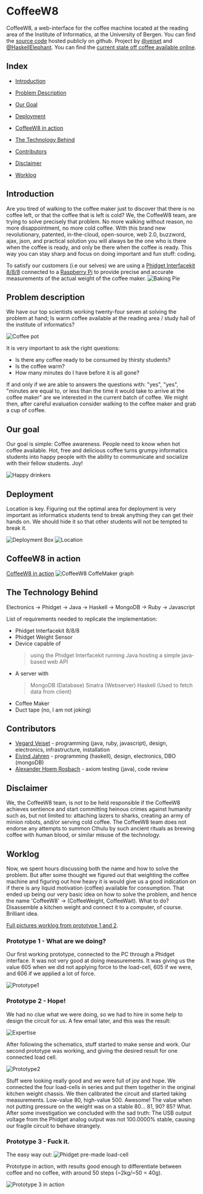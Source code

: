 CoffeeW8
========

CoffeeW8, a web-interface for the coffee machine located at the reading area of the 
Institute of Informatics, at the University of Bergen. 
You can find the [source code](https://github.com/veiset/CoffeeW8) hosted
publicly on github. Project by [@veiset](https://github.com/veiset) and
[@HaskellElephant](https://github.com/HaskellElephant).
You can find the [current state off coffee available online](http://coffee.veiset.org/).

Index
-----
* [Introduction](#introduction)
* [Problem Description](#problem-description)
* [Our Goal](#our-goal)
* [Deployment](#deployment)
* [CoffeeW8 in action](#coffeew8-in-action)
* [The Technology Behind](#the-technology-behind)
* [Contributors](#contributors)
* [Disclaimer](#disclaimer)

* [Worklog](#worklog)


Introduction
------------

Are you tired of walking to the coffee maker just to discover that there is no coffee 
left, or that the coffee that is left is cold? We, the CoffeeW8 team, are trying to 
solve precisely that problem. No more walking without reason, no more disappointment, 
no more cold coffee. With this brand new revolutionary, patented, in-the-cloud, open-source,
web 2.0, buzzword, ajax, json, and practical solution you will always be the
one who is there when the coffee is ready, and only be there when the coffee is 
ready. This way you can stay sharp and focus on doing important and fun stuff: coding.

To satisfy our customers (i.e our selves) we are using a [Phidget Interfacekit
8/8/8](http://www.phidgets.com/products.php?category=0&product_id=1018_2) connected to
a [Raspberry Pi](http://www.raspberrypi.org/) to provide precise and accurate measurements of 
the actual weight of the coffee maker.
![Baking Pie](https://raw.github.com/veiset/veiset-blog/master/static/img/coffeeW8-project/compiling_phidget.png)


Problem description
-------------------

We have our top scientists working twenty-four seven at solving the problem at
hand; Is warm coffee available at the reading area / study hall of the institute
of informatics? 

![Coffee pot](https://raw.github.com/veiset/veiset-blog/master/static/img/coffeeW8-project/coffee_machine.png)

It is very important to ask the right questions:

+ Is there any coffee ready to be consumed by thirsty students?  
+ Is the coffee warm?
+ How many minutes do I have before it is all gone?

If and only if we are able to answers the questions with: 
"yes", "yes", "minutes are equal to, or less than the time it would take to arrive at the coffee maker"
are we interested in the current batch of coffee. We might then, after careful
evaluation consider walking to the coffee maker and grab a cup of coffee.


Our goal
--------

Our goal is simple: Coffee awareness. People need to know when hot coffee available.
Hot, free and delicious coffee turns grumpy informatics students into happy people 
with the ability to communicate and socialize with their fellow students. Joy!

![Happy drinkers](https://raw.github.com/veiset/veiset-blog/master/static/img/coffeeW8-project/happy_drinkers.png)

Deployment
----------

Location is key. Figuring out the optimal area for deployment is very
important as informatics students tend to break anything they can get
their hands on. We should hide it so that other students will not be
tempted to break it.

![Deployment Box](https://raw.github.com/veiset/veiset-blog/master/static/img/coffeeW8-project/box.png)
![Location](https://raw.github.com/veiset/veiset-blog/master/static/img/coffeeW8-project/deployed.png)

CoffeeW8 in action
------------------
[CoffeeW8 in action](http://coffee.veiset.org/)
![CoffeeW8 CoffeMaker graph](https://raw.github.com/veiset/veiset-blog/master/static/img/coffeeW8-project/test_first_real_data.png)

The Technology Behind
---------------------

Electronics -> Phidget -> Java -> Haskell -> MongoDB -> Ruby -> Javascript

List of requirements needed to replicate the implementation:
 + Phidget Interfacekit 8/8/8
 + Phidget Weight Sensor
 + Device capable of
   > using the Phidget Interfacekit
   > running Java 
   > hosting a simple java-based web API
 + A server with
   > MongoDB (Database)
   > Sinatra (Webserver)
   > Haskell (Used to fetch data from client)
 + Coffee Maker
 + Duct tape (no, I am not joking)

Contributors
------------

+ [Vegard Veiset](https://github.com/veiset) - programming (java, ruby, javascript), design, electronics, infrastructure, installation 
+ [Eivind Jahren](https://github.com/HaskellElephant) - programming (haskell), design, electronics, DBO (mongoDB)
+ [Alexander Hoem Rosbach](https://github.com/mapster) - axiom testing (java), code review

Disclaimer
----------
We, the CoffeeW8 team, is not to be held responsible if the CoffeeW8 achieves 
sentience and start committing heinous crimes against humanity such as, but not limited to:
attaching lazers to sharks, creating an army of minion robots, and/or serving cold coffee. 
The CoffeeW8 team does not endorse any attempts to summon Cthulu by such ancient rituals as
brewing coffee with human blood, or similar misuse of the technology.



Worklog
-------

Now, we spent hours discussing both the name and how to solve the problem. But after some thought
we figured out that weighting the coffee machine and figuring out how heavy it is would give us a
good indication on if there is any liquid motivation (coffee) available for consumption.
That ended up being our very basic idea on how to solve the problem, and hence the name 'CoffeeW8' -> (CoffeeWeight, CoffeeWait). 
What to do? Disassemble a kitchen weight and connect it to a computer, of course. Brilliant idea. 

[Full pictures worklog from prototype 1 and 2](https://github.com/veiset/CoffeeW8/wiki/worklog).

### Prototype 1 - What are we doing?

Our first working prototype, connected to the PC through a Phidget interface.
It was not very good at doing measurements. It was giving us the value 605 
when we did not applying force to the load-cell, 605 if we were, and 606 if
we applied a lot of force.

![Prototype1](https://raw.github.com/veiset/veiset-blog/master/static/img/coffeeW8-project/prototype1.png)


### Prototype 2 - Hope!

We had no clue what we were doing, so we had to hire in some help to design 
the circuit for us. A few email later, and this was the result:

![Expertise](https://raw.github.com/veiset/CoffeeW8/master/docs/veiecelle-diff-amp.gif)

After following the schematics, stuff started to make sense and work. 
Our second prototype was working, and giving the desired result for one
connected load cell. 

![Prototype2](https://raw.github.com/veiset/veiset-blog/master/static/img/coffeeW8-project/prototype2.png)

Stuff were looking really good and we were full of joy and hope. We connected the 
four load-cells in series and put them together in the original kitchen weight chassis.
We then calibrated the circuit and started taking measurements. 
Low-value 80, high-value 500. Awesome! The value when not putting pressure on 
the weight was on a stable 80... 81, 90? 85? What. After some investigation
we concluded with the sad truth: The USB output voltage from the Phidget
analog output was not 100.0000% stable, causing our fragile circuit to
behave strangely. 

### Prototype 3 - Fuck it.

The easy way out:
![Phidget pre-made load-cell](http://www.phidgets.com/images/3100_0_Functional_Web.jpg)

Prototype in action, with results good enough to differentiate between coffee 
and no coffee, with around 50 steps (~2kg/~50 = 40g).


![Prototype 3 in action](https://lh6.googleusercontent.com/-axEyCwswjT4/ULI6cbKDvPI/AAAAAAAAElM/_OMY3CEicY4/s960/IMG_20121125_163216.jpg)


